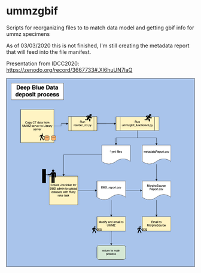 # ummzgbif
Scripts for reorganizing files to to match data model and getting gbif info for ummz specimens

As of 03/03/2020 this is not finished, I'm still creating the metadata report that will feed into the file manifest. 

Presentation from IDCC2020: https://zenodo.org/record/3667733#.Xl6huUN7laQ

![Basic Workflow](https://github.com/mutanthumb/ummzgbif/blob/master/UMMZworkflow-Page-4.png)


